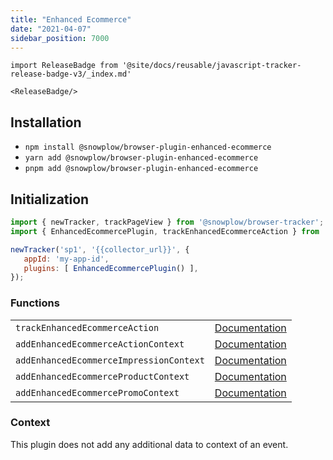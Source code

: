 ```yaml
---
title: "Enhanced Ecommerce"
date: "2021-04-07"
sidebar_position: 7000
---
```


```mdx-code-block
import ReleaseBadge from '@site/docs/reusable/javascript-tracker-release-badge-v3/_index.md'

<ReleaseBadge/>
```

## Installation

- `npm install @snowplow/browser-plugin-enhanced-ecommerce`
- `yarn add @snowplow/browser-plugin-enhanced-ecommerce`
- `pnpm add @snowplow/browser-plugin-enhanced-ecommerce`

## Initialization

```javascript
import { newTracker, trackPageView } from '@snowplow/browser-tracker';
import { EnhancedEcommercePlugin, trackEnhancedEcommerceAction } from '@snowplow/browser-plugin-enhanced-ecommerce';

newTracker('sp1', '{{collector_url}}', {
   appId: 'my-app-id',
   plugins: [ EnhancedEcommercePlugin() ],
});
```

### Functions

<table className="has-fixed-layout"><tbody><tr><td><code>trackEnhancedEcommerceAction</code></td><td><a href="/docs/sources/trackers/javascript-trackers/web-tracker/previous-versions/browser-tracker-v3-reference/tracking-events/#trackEnhancedEcommerceAction">Documentation</a></td></tr><tr><td><code>addEnhancedEcommerceActionContext</code></td><td><a href="/docs/sources/trackers/javascript-trackers/web-tracker/previous-versions/browser-tracker-v3-reference/tracking-events/#addEnhancedEcommerceActionContext">Documentation</a></td></tr><tr><td><code>addEnhancedEcommerceImpressionContext</code></td><td><a href="/docs/sources/trackers/javascript-trackers/web-tracker/previous-versions/browser-tracker-v3-reference/tracking-events/#addEnhancedEcommerceImpressionContext">Documentation</a></td></tr><tr><td><code>addEnhancedEcommerceProductContext</code></td><td><a href="/docs/sources/trackers/javascript-trackers/web-tracker/previous-versions/browser-tracker-v3-reference/tracking-events/#addEnhancedEcommerceProductContext">Documentation</a></td></tr><tr><td><code>addEnhancedEcommercePromoContext</code></td><td><a href="/docs/sources/trackers/javascript-trackers/web-tracker/previous-versions/browser-tracker-v3-reference/tracking-events/#addEnhancedEcommercePromoContext">Documentation</a></td></tr></tbody></table>

### Context

This plugin does not add any additional data to context of an event.
